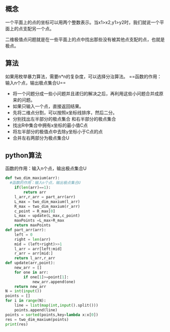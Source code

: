 ## 概念
一个平面上的点的坐标可以用两个整数表示。当x1>x2,y1>y2时，我们就说一个平面上的点支配另一个点。

二维极值点问题就是在一些平面上的点中找出那些没有被其他点支配的点，也就是极点。
## 算法
如果用枚举暴力算法，需要n*n的复杂度，可以选择分治算法。
==函数的作用：输入n个点，输出极点集合U==
- 将一个问题分成一些小问题并且递归的解决之后，再利用这些小问题合并成原来的问题。
- 如果只输入一个点，直接返回结果。
- 先将二维点分割，可以按照x坐标线排序，然后二分。
- 分别找出左半部分的极点集合 和右半部分的极点集合
- 找出R中集合中拥有x坐标的最小值C点
- 将左半部分的极值点中去除y坐标小于C点的点
- 合并左右两部分为极点集合U

## python算法
函数的作用：输入n个点，输出极点集合U
```py
def two_dim_maxium(arr):
  #函数的作用：输入n个点，输出极点集合U
    if(len(arr)==1):
        return arr
    l_arr,r_arr = part_arr(arr)
    L_max = two_dim_maxium(l_arr)
    R_max = two_dim_maxium(r_arr)
    c_point = R_max[0]
    L_max = update(L_max,c_point)
    maxPoints =L_max+R_max
    return maxPoints
def part_arr(arr):
    left = 0
    right = len(arr)
    mid = (left+right)>>1
    l_arr = arr[left:mid]
    r_arr = arr[mid:]
    return l_arr,r_arr
def update(arr,point):
    new_arr = []
    for one in arr:
        if one[1]>=point[1]:
            new_arr.append(one)
    return new_arr
N = int(input())
points = []
for i in range(N):
    line = list(map(int,input().split()))
    points.append(line)
points = sorted(points,key=lambda x:x[0])
res = two_dim_maxium(points)
print(res)
```
